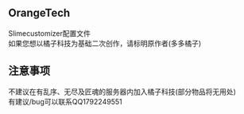 ## OrangeTech
Slimecustomizer配置文件<br>
如果您想以橘子科技为基础二次创作，请标明原作者(多多橘子)

## 注意事项
不建议在有乱序、无尽及匠魂的服务器内加入橘子科技(部分物品将无用处)<br>
有建议/bug可以联系QQ1792249551

